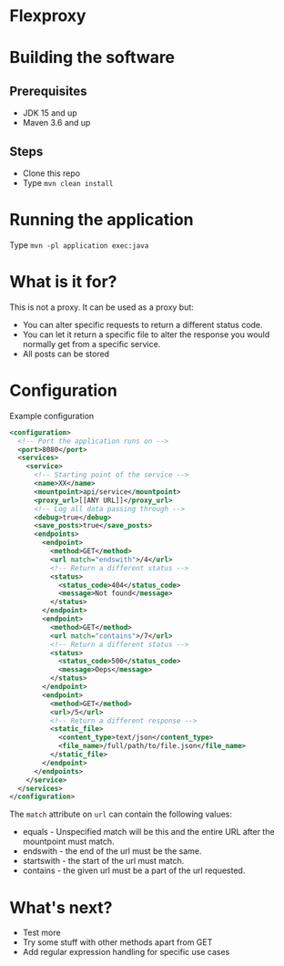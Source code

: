 # Flexproxy

# Building the software

## Prerequisites 

- JDK 15 and up
- Maven 3.6 and up

## Steps

- Clone this repo
- Type `mvn clean install`

# Running the application

Type `mvn -pl application exec:java`

# What is it for?

This is not a proxy. It can be used as a proxy but:

- You can alter specific requests to return a different status code.
- You can let it return a specific file to alter the response you would normally get from a specific service.
- All posts can be stored

# Configuration

Example configuration

```xml
<configuration>
  <!-- Port the application runs on -->
  <port>8080</port>
  <services>
    <service>
      <!-- Starting point of the service -->
      <name>XX</name>
      <mountpoint>api/service</mountpoint>
      <proxy_url>[[ANY URL]]</proxy_url>
      <!-- Log all data passing through -->
      <debug>true</debug>
      <save_posts>true</save_posts>
      <endpoints>
        <endpoint>
          <method>GET</method>
          <url match="endswith">/4</url>
          <!-- Return a different status -->
          <status>
            <status_code>404</status_code>
            <message>Not found</message>
          </status>
        </endpoint>
        <endpoint>
          <method>GET</method>
          <url match="contains">/7</url>
          <!-- Return a different status -->
          <status>
            <status_code>500</status_code>
            <message>Oeps</message>
          </status>
        </endpoint>
        <endpoint>
          <method>GET</method>
          <url>/5</url>
          <!-- Return a different response -->
          <static_file>
            <content_type>text/json</content_type>
            <file_name>/full/path/to/file.json</file_name>
          </static_file>
        </endpoint>
      </endpoints>
    </service>
  </services>
</configuration>
```
The `match` attribute on `url` can contain the following values:
 
 * equals - Unspecified match will be this and the entire URL after the mountpoint must match.
 * endswith - the end of the url must be the same.
 * startswith - the start of the url must match.
 * contains - the given url must be a part of the url requested.

# What's next?

* Test more
* Try some stuff with other methods apart from GET
* Add regular expression handling for specific use cases
